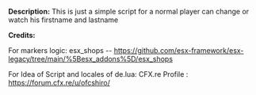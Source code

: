 
**Description:**
    This is just a simple script for a normal player can change or watch his firstname and lastname 


**Credits:**

   For markers logic:
   esx_shops       -- https://github.com/esx-framework/esx-legacy/tree/main/%5Besx_addons%5D/esx_shops

   For Idea of Script and locales of de.lua:
   CFX.re Profile : https://forum.cfx.re/u/ofcshiro/
